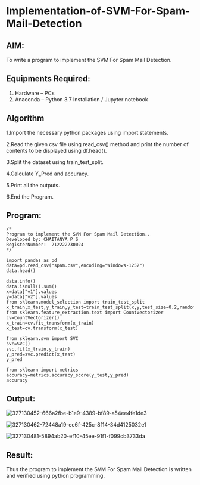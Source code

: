 # Implementation-of-SVM-For-Spam-Mail-Detection

## AIM:
To write a program to implement the SVM For Spam Mail Detection.

## Equipments Required:
1. Hardware – PCs
2. Anaconda – Python 3.7 Installation / Jupyter notebook

## Algorithm
1.Import the necessary python packages using import statements.

2.Read the given csv file using read_csv() method and print the number of contents to be displayed using df.head().

3.Split the dataset using train_test_split.

4.Calculate Y_Pred and accuracy.

5.Print all the outputs.

6.End the Program.

## Program:
```
/*
Program to implement the SVM For Spam Mail Detection..
Developed by: CHAITANYA P S
RegisterNumber:  212222230024
*/

import pandas as pd
data=pd.read_csv("spam.csv",encoding="Windows-1252")
data.head()

data.info()
data.isnull().sum()
x=data["v1"].values
y=data["v2"].values
from sklearn.model_selection import train_test_split
x_train,x_test,y_train,y_test=train_test_split(x,y,test_size=0.2,random_state=0)
from sklearn.feature_extraction.text import CountVectorizer
cv=CountVectorizer()
x_train=cv.fit_transform(x_train)
x_test=cv.transform(x_test)

from sklearn.svm import SVC
svc=SVC()
svc.fit(x_train,y_train)
y_pred=svc.predict(x_test)
y_pred

from sklearn import metrics
accuracy=metrics.accuracy_score(y_test,y_pred)
accuracy
```

## Output:
![327130452-666a2fbe-b1e9-4389-bf89-a54ee4fe1de3](https://github.com/chaitanya18c/Implementation-of-SVM-For-Spam-Mail-Detection/assets/119392724/bc58452d-1241-4138-87bd-725f18161e9b)

![327130462-72448a19-ec6f-425c-8f14-34d4125032e1](https://github.com/chaitanya18c/Implementation-of-SVM-For-Spam-Mail-Detection/assets/119392724/13a3e6da-2c61-4d8f-b095-f7ba0a2a7c97)

![327130481-5894ab20-ef10-45ee-91f1-f099cb3733da](https://github.com/chaitanya18c/Implementation-of-SVM-For-Spam-Mail-Detection/assets/119392724/24656bb6-b943-4bc1-a50d-b9f858217719)


## Result:
Thus the program to implement the SVM For Spam Mail Detection is written and verified using python programming.
